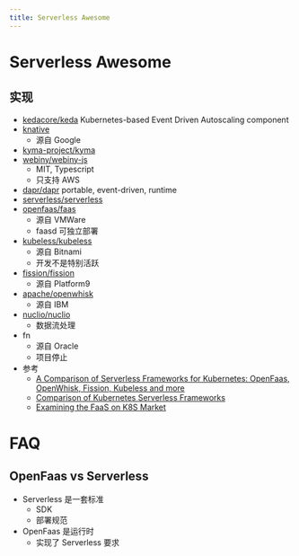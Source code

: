 ```yaml
---
title: Serverless Awesome
---
```


# Serverless Awesome

## 实现

- [kedacore/keda](https://github.com/kedacore/keda)
  Kubernetes-based Event Driven Autoscaling component
- [knative](https://github.com/knative)
  - 源自 Google
- [kyma-project/kyma](https://github.com/kyma-project/kyma)
- [webiny/webiny-js](https://github.com/webiny/webiny-js)
  - MIT, Typescript
  - 只支持 AWS
- [dapr/dapr](https://github.com/dapr/dapr)
  portable, event-driven, runtime
- [serverless/serverless](https://github.com/serverless/serverless)
- [openfaas/faas](https://github.com/openfaas/faas)
  - 源自 VMWare
  - faasd 可独立部署
- [kubeless/kubeless](https://github.com/kubeless/kubeless)
  - 源自 Bitnami
  - 开发不是特别活跃
- [fission/fission](https://github.com/fission/fission)
  - 源自 Platform9
- [apache/openwhisk](https://github.com/apache/openwhisk)
  - 源自 IBM
- [nuclio/nuclio](https://github.com/nuclio/nuclio)
  - 数据流处理
- fn
  - 源自 Oracle
  - 项目停止
- 参考
  - [A Comparison of Serverless Frameworks for Kubernetes: OpenFaas, OpenWhisk, Fission, Kubeless and more](https://winderresearch.com/a-comparison-of-serverless-frameworks-for-kubernetes-openfaas-openwhisk-fission-kubeless-and-more/)
  - [Comparison of Kubernetes Serverless Frameworks](https://www.vshn.ch/en/blog/a-very-quick-comparison-of-kubernetes-serverless-frameworks/)
  - [Examining the FaaS on K8S Market](https://blogs.cisco.com/cloud/examining-the-faas-on-k8s-market)

# FAQ

## OpenFaas vs Serverless

- Serverless 是一套标准
  - SDK
  - 部署规范
- OpenFaas 是运行时
  - 实现了 Serverless 要求
